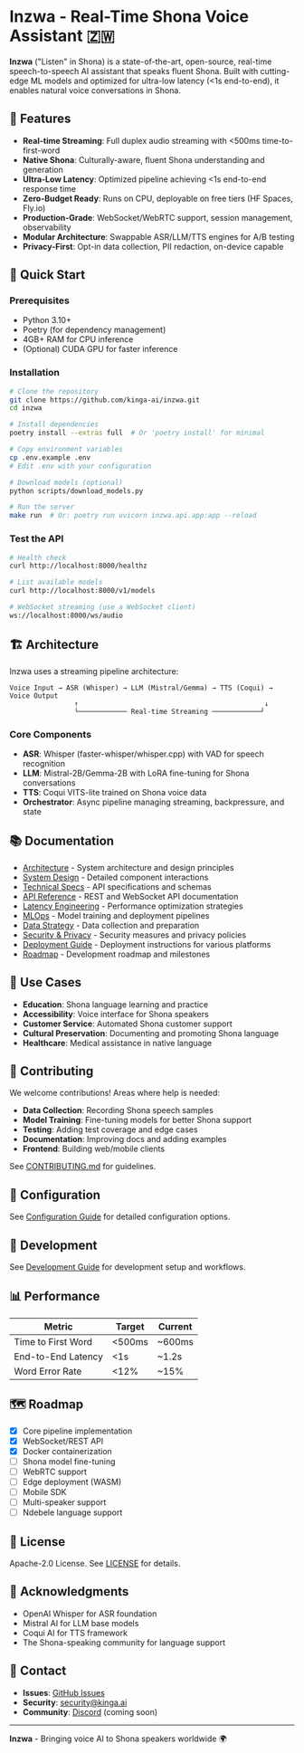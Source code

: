 # Inzwa - Real-Time Shona Voice Assistant 🇿🇼

**Inzwa** ("Listen" in Shona) is a state-of-the-art, open-source, real-time speech-to-speech AI assistant that speaks fluent Shona. Built with cutting-edge ML models and optimized for ultra-low latency (<1s end-to-end), it enables natural voice conversations in Shona.

## 🌟 Features

- **Real-time Streaming**: Full duplex audio streaming with <500ms time-to-first-word
- **Native Shona**: Culturally-aware, fluent Shona understanding and generation
- **Ultra-Low Latency**: Optimized pipeline achieving <1s end-to-end response time
- **Zero-Budget Ready**: Runs on CPU, deployable on free tiers (HF Spaces, Fly.io)
- **Production-Grade**: WebSocket/WebRTC support, session management, observability
- **Modular Architecture**: Swappable ASR/LLM/TTS engines for A/B testing
- **Privacy-First**: Opt-in data collection, PII redaction, on-device capable

## 🚀 Quick Start

### Prerequisites
- Python 3.10+
- Poetry (for dependency management)
- 4GB+ RAM for CPU inference
- (Optional) CUDA GPU for faster inference

### Installation

```bash
# Clone the repository
git clone https://github.com/kinga-ai/inzwa.git
cd inzwa

# Install dependencies
poetry install --extras full  # Or 'poetry install' for minimal

# Copy environment variables
cp .env.example .env
# Edit .env with your configuration

# Download models (optional)
python scripts/download_models.py

# Run the server
make run  # Or: poetry run uvicorn inzwa.api.app:app --reload
```

### Test the API

```bash
# Health check
curl http://localhost:8000/healthz

# List available models
curl http://localhost:8000/v1/models

# WebSocket streaming (use a WebSocket client)
ws://localhost:8000/ws/audio
```

## 🏗️ Architecture

Inzwa uses a streaming pipeline architecture:

```
Voice Input → ASR (Whisper) → LLM (Mistral/Gemma) → TTS (Coqui) → Voice Output
                ↑                                              ↓
                └──────────── Real-time Streaming ────────────┘
```

### Core Components

- **ASR**: Whisper (faster-whisper/whisper.cpp) with VAD for speech recognition
- **LLM**: Mistral-2B/Gemma-2B with LoRA fine-tuning for Shona conversations
- **TTS**: Coqui VITS-lite trained on Shona voice data
- **Orchestrator**: Async pipeline managing streaming, backpressure, and state

## 📚 Documentation

- [Architecture](docs/architecture.md) - System architecture and design principles
- [System Design](docs/system-design.md) - Detailed component interactions
- [Technical Specs](docs/technical-specs.md) - API specifications and schemas
- [API Reference](docs/api.md) - REST and WebSocket API documentation
- [Latency Engineering](docs/latency.md) - Performance optimization strategies
- [MLOps](docs/mlops.md) - Model training and deployment pipelines
- [Data Strategy](docs/data.md) - Data collection and preparation
- [Security & Privacy](docs/security-privacy.md) - Security measures and privacy policies
- [Deployment Guide](docs/deployment.md) - Deployment instructions for various platforms
- [Roadmap](docs/roadmap.md) - Development roadmap and milestones

## 🎯 Use Cases

- **Education**: Shona language learning and practice
- **Accessibility**: Voice interface for Shona speakers
- **Customer Service**: Automated Shona customer support
- **Cultural Preservation**: Documenting and promoting Shona language
- **Healthcare**: Medical assistance in native language

## 🤝 Contributing

We welcome contributions! Areas where help is needed:

- **Data Collection**: Recording Shona speech samples
- **Model Training**: Fine-tuning models for better Shona support
- **Testing**: Adding test coverage and edge cases
- **Documentation**: Improving docs and adding examples
- **Frontend**: Building web/mobile clients

See [CONTRIBUTING.md](CONTRIBUTING.md) for guidelines.

## 🔧 Configuration

See [Configuration Guide](docs/configuration.md) for detailed configuration options.

## 🧪 Development

See [Development Guide](docs/development.md) for development setup and workflows.

## 📊 Performance

| Metric | Target | Current |
|--------|--------|--------|
| Time to First Word | <500ms | ~600ms |
| End-to-End Latency | <1s | ~1.2s |
| Word Error Rate | <12% | ~15% |

## 🗺️ Roadmap

- [x] Core pipeline implementation
- [x] WebSocket/REST API
- [x] Docker containerization
- [ ] Shona model fine-tuning
- [ ] WebRTC support
- [ ] Edge deployment (WASM)
- [ ] Mobile SDK
- [ ] Multi-speaker support
- [ ] Ndebele language support

## 📄 License

Apache-2.0 License. See [LICENSE](LICENSE) for details.

## 🙏 Acknowledgments

- OpenAI Whisper for ASR foundation
- Mistral AI for LLM base models  
- Coqui AI for TTS framework
- The Shona-speaking community for language support

## 📧 Contact

- **Issues**: [GitHub Issues](https://github.com/kinga-ai/inzwa/issues)
- **Security**: security@kinga.ai
- **Community**: [Discord](https://discord.gg/kinga-ai) (coming soon)

---

**Inzwa** - Bringing voice AI to Shona speakers worldwide 🌍
